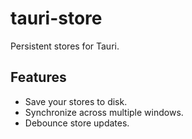 # tauri-store

Persistent stores for Tauri.

## Features

- Save your stores to disk.
- Synchronize across multiple windows.
- Debounce store updates.
